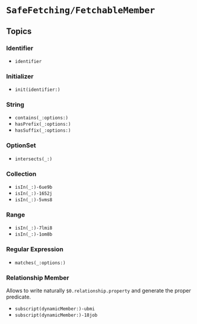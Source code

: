 # ``SafeFetching/FetchableMember``

## Topics

### Identifier

- ``identifier``

### Initializer

- ``init(identifier:)``

### String

- ``contains(_:options:)``
- ``hasPrefix(_:options:)``
- ``hasSuffix(_:options:)``

### OptionSet

- ``intersects(_:)``

### Collection

- ``isIn(_:)-6ue9b``
- ``isIn(_:)-1652j``
- ``isIn(_:)-5vms8``

### Range

- ``isIn(_:)-7lmi8``
- ``isIn(_:)-1om8b``

### Regular Expression

- ``matches(_:options:)``

### Relationship Member

Allows to write naturally `$0.relationship.property` and generate the proper predicate.

- ``subscript(dynamicMember:)-ubmi``
- ``subscript(dynamicMember:)-18job``
